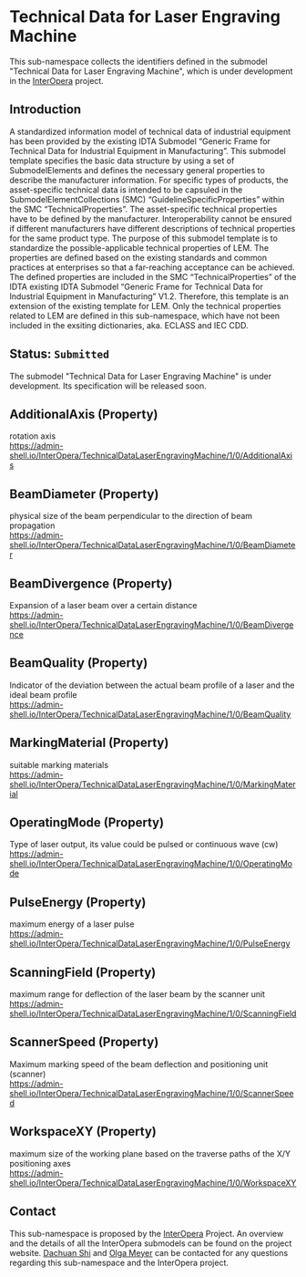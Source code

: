 # Technical Data for Laser Engraving Machine

This sub-namespace collects the identifiers defined in the submodel "Technical Data for Laser Engraving Machine", which is under development in the [InterOpera](https://interopera.de/teilmodellprojekte/) project.

## Introduction

A standardized information model of technical data of industrial equipment has been provided by the existing IDTA Submodel “Generic Frame for Technical Data for Industrial Equipment in Manufacturing”. This submodel template specifies the basic data structure by using a set of SubmodelElements and defines the necessary general properties to describe the manufacturer information. For specific types of products, the asset-specific technical data is intended to be capsuled in the SubmodelElementCollections (SMC) “GuidelineSpecificProperties” within the SMC “TechnicalProperties”. The asset-specific technical properties have to be defined by the manufacturer. Interoperability cannot be ensured if different manufacturers have different descriptions of technical properties for the same product type. The purpose of this submodel template is to standardize the possible-applicable technical properties of LEM.
The properties are defined based on the existing standards and common practices at enterprises so that a far-reaching acceptance can be achieved. The defined properties are included in the SMC “TechnicalProperties” of the IDTA existing IDTA Submodel “Generic Frame for Technical Data for Industrial Equipment in Manufacturing” V1.2. Therefore, this template is an extension of the existing template for LEM. Only the technical properties related to LEM are defined in this sub-namespace, which have not been included in the exsiting dictionaries, aka. ECLASS and IEC CDD.

## Status: `Submitted`
The submodel "Technical Data for Laser Engraving Machine" is under development. Its specification will be released soon.

## AdditionalAxis (Property)

rotation axis <br/>
https://admin-shell.io/InterOpera/TechnicalDataLaserEngravingMachine/1/0/AdditionalAxis

## BeamDiameter (Property)

physical size of the beam perpendicular to the direction of beam propagation <br/>
https://admin-shell.io/InterOpera/TechnicalDataLaserEngravingMachine/1/0/BeamDiameter

## BeamDivergence (Property)

Expansion of a laser beam over a certain distance <br/>
https://admin-shell.io/InterOpera/TechnicalDataLaserEngravingMachine/1/0/BeamDivergence

## BeamQuality (Property)

Indicator of the deviation between the actual beam profile of a laser and the ideal beam profile <br/>
https://admin-shell.io/InterOpera/TechnicalDataLaserEngravingMachine/1/0/BeamQuality

## MarkingMaterial (Property)

suitable marking materials <br/>
https://admin-shell.io/InterOpera/TechnicalDataLaserEngravingMachine/1/0/MarkingMaterial

## OperatingMode (Property)

Type of laser output, its value could be pulsed or continuous wave (cw) <br/>
https://admin-shell.io/InterOpera/TechnicalDataLaserEngravingMachine/1/0/OperatingMode

## PulseEnergy (Property)

maximum energy of a laser pulse <br/>
https://admin-shell.io/InterOpera/TechnicalDataLaserEngravingMachine/1/0/PulseEnergy

## ScanningField (Property)

maximum range for deflection of the laser beam by the scanner unit <br/>
https://admin-shell.io/InterOpera/TechnicalDataLaserEngravingMachine/1/0/ScanningField

## ScannerSpeed (Property)

Maximum marking speed of the beam deflection and positioning unit (scanner) <br/>
https://admin-shell.io/InterOpera/TechnicalDataLaserEngravingMachine/1/0/ScannerSpeed

## WorkspaceXY (Property)

maximum size of the working plane based on the traverse paths of the X/Y positioning axes <br/>
https://admin-shell.io/InterOpera/TechnicalDataLaserEngravingMachine/1/0/WorkspaceXY


## Contact

This sub-namespace is proposed by the [InterOpera](https://interopera.de/) Project. An overview and the details of all the InterOpera submodels can be found on the project website. [Dachuan Shi](mailto:dachuan.shi@ipa.fraunhofer.de) and [Olga Meyer](mailto:olga.meyer@ipa.fraunhofer.de) can be contacted for any questions regarding this sub-namespace and the InterOpera project.
